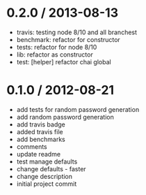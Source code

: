 
0.2.0 / 2013-08-13 
==================

 * travis: testing node 8/10 and all branchest
 * benchmark: refactor for constructor
 * tests: refactor for node 8/10
 * lib: refactor as constructor
 * test: [helper] refactor chai global

0.1.0 / 2012-08-21 
==================

  * add tests for random password generation
  * add random password generation
  * add travis badge
  * added travis file
  * add benchmarks
  * comments
  * update readme
  * test manage defaults
  * change defaults - faster
  * change description
  * initial project commit
